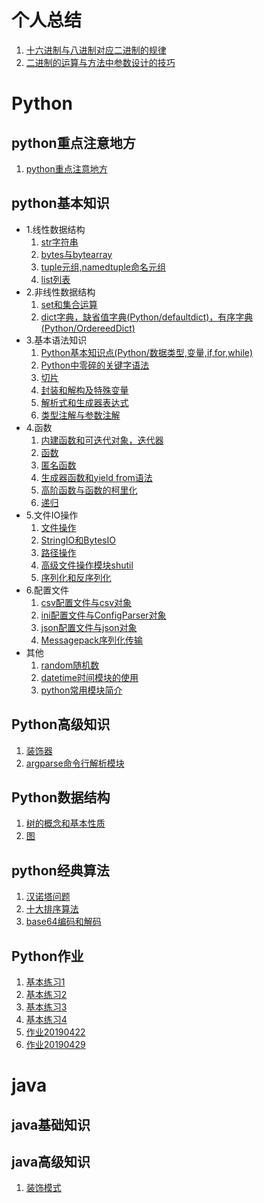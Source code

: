 # 个人总结
1. [十六进制与八进制对应二进制的规律](个人总结/十六进制与八进制对应二进制的规律.md)  
2. [二进制的运算与方法中参数设计的技巧](个人总结/二进制的运算与方法中参数设计的技巧.md)  
# Python  
## python重点注意地方
1. [python重点注意地方](Python/python基本知识/python重点注意地方.md)  
## python基本知识  
* 1.线性数据结构
    1. [str字符串](Python/python基本知识/1.线性数据结构/1.str字符串.md)
    2. [bytes与bytearray](Python/python基本知识/1.线性数据结构/2.bytes与bytearray.md) 
    3. [tuple元组,namedtuple命名元组](Python/python基本知识/1.线性数据结构/3.tuple元组,namedtuple命名元组.md)
    4. [list列表](Python/python基本知识/1.线性数据结构/4.list列表.md)
* 2.非线性数据结构 
    1. [set和集合运算](Python/python基本知识/2.非线性数据结构/1.set和集合运算.md)  
    2. [dict字典，缺省值字典(Python/defaultdict)，有序字典(Python/OrdereedDict)](Python/python基本知识/2.非线性数据结构/2.dict字典.md)   
* 3.基本语法知识
    1. [Python基本知识点(Python/数据类型,变量,if,for,while)](Python/python基本知识/3.基本语法知识/1.Python基本知识点(数据类型,变量,if,for,while).md)  
    2. [Python中零碎的关键字语法](Python/python基本知识/3.基本语法知识/2.Python中零碎关键字语法.md)   
    3. [切片](Python/python基本知识/3.基本语法知识/3.切片.md)   
    4. [封装和解构及特殊变量](Python/python基本知识/3.基本语法知识/4.封装和解构及特殊变量.md)   
    5. [解析式和生成器表达式](Python/python基本知识/3.基本语法知识/5.解析式和生成器表达式.md)
    6. [类型注解与参数注解](Python/python基本知识/3.基本语法知识/6.类型注解与参数注解.md)
* 4.函数
    1. [内建函数和可迭代对象，迭代器](Python/python基本知识/4.函数/1.内建函数和可迭代对象，迭代器.md) 
    2. [函数](Python/python基本知识/4.函数/2.函数.md)
    3. [匿名函数](Python/python基本知识/4.函数/3.匿名函数.md)
    4. [生成器函数和yield from语法](Python/python基本知识/4.函数/4.生成器函数和yield与from.md)
    5. [高阶函数与函数的柯里化](Python/python基本知识/4.函数/5.高阶函数与函数的柯里化.md)
    6. [递归](Python/python基本知识/4.函数/6.递归.md)
* 5.文件IO操作
    1. [文件操作](Python/python基本知识/5.文件IO操作/1.文件操作.md)  
    2. [StringIO和BytesIO](Python/python基本知识/5.文件IO操作/2.StringIO和BytesIO.md)
    3. [路径操作](Python/python基本知识/5.文件IO操作/3.路径操作.md)
    4. [高级文件操作模块shutil](Python/python基本知识/5.文件IO操作/4.高级文件操作模块shutil.md)
    5. [序列化和反序列化](Python/python基本知识/5.文件IO操作/5.序列化和反序列化.md)
* 6.配置文件
    1. [csv配置文件与csv对象](Python/python基本知识/6.配置文件/1.csv配置文件与csv对象.md)
    2. [ini配置文件与ConfigParser对象](Python/python基本知识/6.配置文件/2.ini配置文件与ConfigParser对象.md)
    3. [json配置文件与json对象](Python/python基本知识/6.配置文件/3.json配置文件与json对象.md)  
    4. [Messagepack序列化传输](Python/python基本知识/6.配置文件/4.Messagepack序列化传输.md)  
* 其他
    1. [random随机数](Python/python基本知识/其他/1.random随机数.md)
    2. [datetime时间模块的使用](Python/python基本知识/其他/2.datetime时间模块的使用.md)  
    3. [python常用模块简介](Python/python基本知识/其他/3.python常用模块简介.md)
## Python高级知识
1. [装饰器](Python/python高级知识/1.装饰器与functools模块.md)
2. [argparse命令行解析模块](Python/python高级知识/2.argparse命令行解析模块.md)
## Python数据结构
1. [树的概念和基本性质](Python/Python数据结构/1.树的概念和基本性质.md)
2. [图](Python/Python数据结构/2.图.md)
## python经典算法
1. [汉诺塔问题](Python/python经典算法/1.汉诺塔问题.md)
2. [十大排序算法](Python/python经典算法/2.十大排序算法.md)
3. [base64编码和解码](Python/python经典算法/3.base64编码和解码.md) 
## Python作业
1. [基本练习1](Python/Python作业/基本练习1.md)
2. [基本练习2](Python/Python作业/基本练习2.md)
3. [基本练习3](Python/Python作业/基本练习3.md)
4. [基本练习4](Python/Python作业/基本练习4.md)
5. [作业20190422](Python/Python作业/作业20190422.md)
6. [作业20190429](Python/Python作业/作业20190429.md)

# java  
## java基础知识  

## java高级知识  
1. [装饰模式](Python/java/java高级知识/装饰模式.md)


